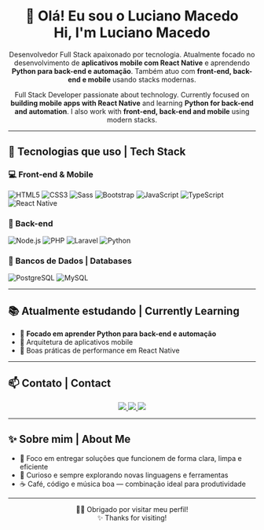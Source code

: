 <h1 align="center">👋 Olá! Eu sou o Luciano Macedo <br> Hi, I'm Luciano Macedo</h1>

<p align="center">
Desenvolvedor Full Stack apaixonado por tecnologia. Atualmente focado no desenvolvimento de <strong>aplicativos mobile com React Native</strong> e aprendendo <strong>Python para back-end e automação</strong>. Também atuo com <strong>front-end, back-end e mobile</strong> usando stacks modernas.
</p>

<p align="center">
Full Stack Developer passionate about technology. Currently focused on <strong>building mobile apps with React Native</strong> and learning <strong>Python for back-end and automation</strong>. I also work with <strong>front-end, back-end and mobile</strong> using modern stacks.
</p>

---

## 🚀 Tecnologias que uso | Tech Stack

### 💻 Front-end & Mobile

![HTML5](https://img.shields.io/badge/-HTML5-333333?style=flat&logo=html5)
![CSS3](https://img.shields.io/badge/-CSS3-333333?style=flat&logo=css3)
![Sass](https://img.shields.io/badge/-Sass-333333?style=flat&logo=sass)
![Bootstrap](https://img.shields.io/badge/-Bootstrap-333333?style=flat&logo=bootstrap)
![JavaScript](https://img.shields.io/badge/-JavaScript-333333?style=flat&logo=javascript)
![TypeScript](https://img.shields.io/badge/-TypeScript-333333?style=flat&logo=typescript)
![React Native](https://img.shields.io/badge/-React%20Native-333333?style=flat&logo=react)

### 🧠 Back-end

![Node.js](https://img.shields.io/badge/-Node.js-333333?style=flat&logo=node.js)
![PHP](https://img.shields.io/badge/-PHP-333333?style=flat&logo=php)
![Laravel](https://img.shields.io/badge/-Laravel-333333?style=flat&logo=laravel)
![Python](https://img.shields.io/badge/-Python-333333?style=flat&logo=python)

### 💾 Bancos de Dados | Databases

![PostgreSQL](https://img.shields.io/badge/-PostgreSQL-333333?style=flat&logo=postgresql)
![MySQL](https://img.shields.io/badge/-MySQL-333333?style=flat&logo=mysql)

---

## 📚 Atualmente estudando | Currently Learning

- 🐍 **Focado em aprender Python para back-end e automação**
- 🧱 Arquitetura de aplicativos mobile
- 🚀 Boas práticas de performance em React Native


---

## 📫 Contato | Contact

<p align="center">
  <a href="https://github.com/lucianomacedo-info">
    <img src="https://img.shields.io/badge/GitHub-100000?style=flat&logo=github&logoColor=white" />
  </a>
  <!-- Substitua os links abaixo pelos seus -->
  <a href="https://www.linkedin.com/in/seu-linkedin">
    <img src="https://img.shields.io/badge/LinkedIn-0A66C2?style=flat&logo=linkedin&logoColor=white" />
  </a>
  <a href="mailto:seu@email.com">
    <img src="https://img.shields.io/badge/E--mail-D14836?style=flat&logo=gmail&logoColor=white" />
  </a>
</p>

---

## ✨ Sobre mim | About Me

- 🎯 Foco em entregar soluções que funcionem de forma clara, limpa e eficiente
- 🧩 Curioso e sempre explorando novas linguagens e ferramentas
- ☕ Café, código e música boa — combinação ideal para produtividade

---

<div align="center">
  👨‍💻 Obrigado por visitar meu perfil!
   <br>
  ✨ Thanks for visiting!
</div>
